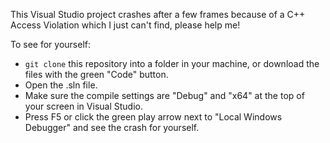 This Visual Studio project crashes after a few frames because of a C++ Access Violation which I just can't find, please help me!

To see for yourself:
* `git clone` this repository into a folder in your machine, or download the files with the green "Code" button.
* Open the .sln file.
* Make sure the compile settings are "Debug" and "x64" at the top of your screen in Visual Studio.
* Press F5 or click the green play arrow next to "Local Windows Debugger" and see the crash for yourself.